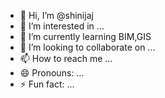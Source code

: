 - 👋 Hi, I’m @shinijaj
- 👀 I’m interested in ...
- 🌱 I’m currently learning BIM,GIS
- 💞️ I’m looking to collaborate on ...
- 📫 How to reach me ...
- 😄 Pronouns: ...
- ⚡ Fun fact: ...

<!---
shinijaj/shinijaj is a ✨ special ✨ repository because its `README.md` (this file) appears on your GitHub profile.
You can click the Preview link to take a look at your changes.
--->
